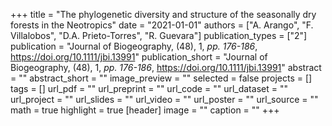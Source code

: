 +++
title = "The phylogenetic diversity and structure of the seasonally dry forests in the Neotropics"
date = "2021-01-01"
authors = ["A. Arango", "F. Villalobos", "D.A. Prieto-Torres", "R. Guevara"]
publication_types = ["2"]
publication = "Journal of Biogeography, (48), 1, _pp. 176-186_, https://doi.org/10.1111/jbi.13991"
publication_short = "Journal of Biogeography, (48), 1, _pp. 176-186_, https://doi.org/10.1111/jbi.13991"
abstract = ""
abstract_short = ""
image_preview = ""
selected = false
projects = []
tags = []
url_pdf = ""
url_preprint = ""
url_code = ""
url_dataset = ""
url_project = ""
url_slides = ""
url_video = ""
url_poster = ""
url_source = ""
math = true
highlight = true
[header]
image = ""
caption = ""
+++
